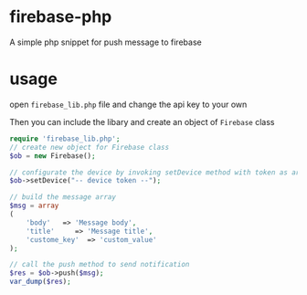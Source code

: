 # firebase-php

A simple php snippet for push message to firebase 


# usage

open `firebase_lib.php` file and change the api key to your own 

Then you can include the libary and create an object of `Firebase` class 

```php
require 'firebase_lib.php';
// create new object for Firebase class 
$ob = new Firebase();

// configurate the device by invoking setDevice method with token as argument 
$ob->setDevice("-- device token --");

// build the message array 
$msg = array
(
    'body'   => 'Message body',
    'title'     => 'Message title',
    'custome_key'  => 'custom_value'
);

// call the push method to send notification 
$res = $ob->push($msg);
var_dump($res);
```

